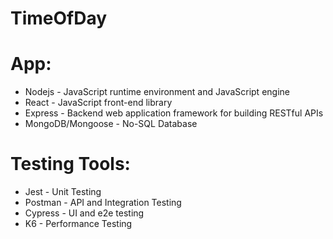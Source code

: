 # TimeOfDay

# App:

- Nodejs - JavaScript runtime environment and JavaScript engine
- React - JavaScript front-end library
- Express - Backend web application framework for building RESTful APIs
- MongoDB/Mongoose - No-SQL Database

# Testing Tools:

- Jest - Unit Testing
- Postman - API and Integration Testing
- Cypress - UI and e2e testing
- K6 - Performance Testing
